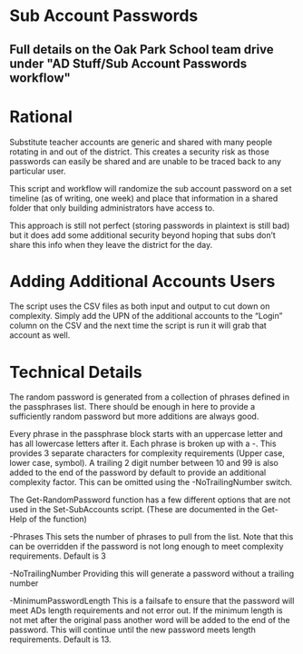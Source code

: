 # Sub Account Passwords

## Full details on the Oak Park School team drive under "AD Stuff/Sub Account Passwords workflow"

# Rational
Substitute teacher accounts are generic and shared with many people rotating in and out of the district. This creates a security risk as those passwords can easily be shared and are unable to be traced back to any particular user.

This script and workflow will randomize the sub account password on a set timeline (as of writing, one week) and place that information in a shared folder that only building administrators have access to. 

This approach is still not perfect (storing passwords in plaintext is still bad) but it does add some additional security beyond hoping that subs don’t share this info when they leave the district for the day.

# Adding Additional Accounts Users
The script uses the CSV files as both input and output to cut down on complexity. Simply add the UPN of the additional accounts to the “Login” column on the CSV and the next time the script is run it will grab that account as well. 

# Technical Details
The random password is generated from a collection of phrases defined in the passphrases list. There should be enough in here to provide a sufficiently random password but more additions are always good.

Every phrase in the passphrase block starts with an uppercase letter and has all lowercase letters after it. Each phrase is broken up with a -. This provides 3 separate characters for complexity requirements (Upper case, lower case, symbol). A trailing 2 digit number between 10 and 99 is also added to the end of the password by default to provide an additional complexity factor. This can be omitted using the -NoTrailingNumber switch. 

The Get-RandomPassword function has a few different options that are not used in the Set-SubAccounts script. (These are documented in the Get-Help of the function) 

-Phrases 
This sets the number of phrases to pull from the list. Note that this can be overridden if the password is not long enough to meet complexity requirements. Default is 3

-NoTrailingNumber
Providing this will generate a password without a trailing number

-MinimumPasswordLength
This is a failsafe to ensure that the password will meet ADs length requirements and not error out. If the minimum length is not met after the original pass another word will be added to the end of the password. This will continue until the new password meets length requirements. Default is 13. 
